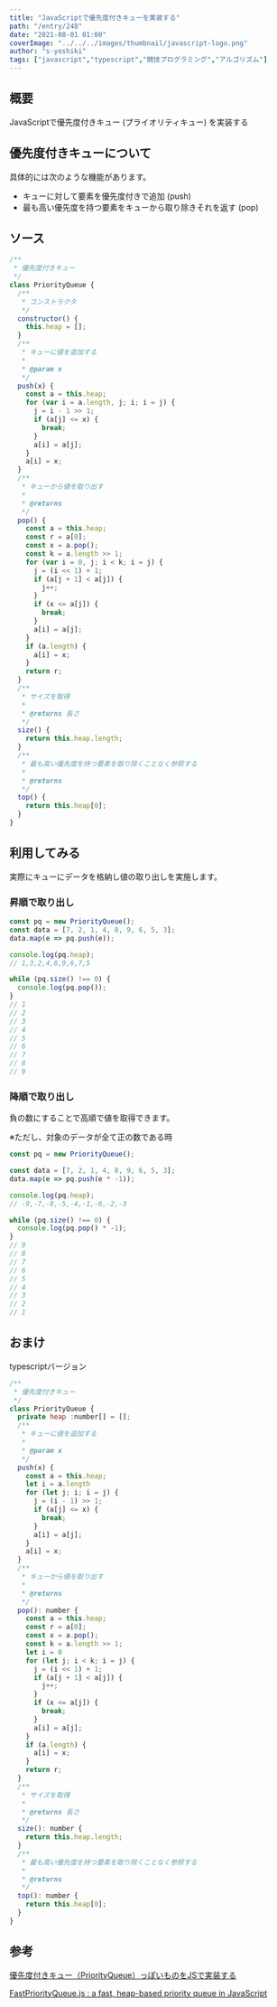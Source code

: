 ```yaml
---
title: "JavaScriptで優先度付きキューを実装する"
path: "/entry/248"
date: "2021-08-01 01:00"
coverImage: "../../../images/thumbnail/javascript-logo.png"
author: "s-yoshiki"
tags: ["javascript","typescript","競技プログラミング","アルゴリズム"]
---
```


## 概要

JavaScriptで優先度付きキュー (プライオリティキュー) を実装する

## 優先度付きキューについて

具体的には次のような機能があります。

- キューに対して要素を優先度付きで追加 (push)
- 最も高い優先度を持つ要素をキューから取り除きそれを返す (pop)

## ソース

```js
/**
 * 優先度付きキュー
 */
class PriorityQueue {
  /**
   * コンストラクタ
   */
  constructor() {
    this.heap = [];
  }
  /**
   * キューに値を追加する
   *
   * @param x
   */
  push(x) {
    const a = this.heap;
    for (var i = a.length, j; i; i = j) {
      j = i - 1 >> 1;
      if (a[j] <= x) {
        break;
      }
      a[i] = a[j];
    }
    a[i] = x;
  }
  /**
   * キューから値を取り出す
   *
   * @returns
   */
  pop() {
    const a = this.heap;
    const r = a[0];
    const x = a.pop();
    const k = a.length >> 1;
    for (var i = 0, j; i < k; i = j) {
      j = (i << 1) + 1;
      if (a[j + 1] < a[j]) {
        j++;
      }
      if (x <= a[j]) {
        break;
      }
      a[i] = a[j];
    }
    if (a.length) {
      a[i] = x;
    }
    return r;
  }
  /**
   * サイズを取得
   *
   * @returns 長さ
   */
  size() {
    return this.heap.length;
  }
  /**
   * 最も高い優先度を持つ要素を取り除くことなく参照する
   *
   * @returns
   */
  top() {
    return this.heap[0];
  }
}
```

## 利用してみる

実際にキューにデータを格納し値の取り出しを実施します。

### 昇順で取り出し

```js
const pq = new PriorityQueue();
const data = [7, 2, 1, 4, 8, 9, 6, 5, 3];
data.map(e => pq.push(e));

console.log(pq.heap);
// 1,3,2,4,8,9,6,7,5

while (pq.size() !== 0) {
  console.log(pq.pop());
}
// 1
// 2
// 3
// 4
// 5
// 6
// 7
// 8
// 9
```

### 降順で取り出し

負の数にすることで高順で値を取得できます。

※ただし、対象のデータが全て正の数である時

```js
const pq = new PriorityQueue();

const data = [7, 2, 1, 4, 8, 9, 6, 5, 3];
data.map(e => pq.push(e * -1));

console.log(pq.heap);
// -9,-7,-8,-5,-4,-1,-6,-2,-3

while (pq.size() !== 0) {
  console.log(pq.pop() * -1);
}
// 9
// 8
// 7
// 6
// 5
// 4
// 3
// 2
// 1
```

## おまけ

typescriptバージョン

```js
/**
 * 優先度付きキュー
 */
class PriorityQueue {
  private heap :number[] = [];
  /**
   * キューに値を追加する
   *
   * @param x
   */
  push(x) {
    const a = this.heap;
    let i = a.length
    for (let j; i; i = j) {
      j = (i - 1) >> 1;
      if (a[j] <= x) {
        break;
      }
      a[i] = a[j];
    }
    a[i] = x;
  }
  /**
   * キューから値を取り出す
   *
   * @returns
   */
  pop(): number {
    const a = this.heap;
    const r = a[0];
    const x = a.pop();
    const k = a.length >> 1;
    let i = 0
    for (let j; i < k; i = j) {
      j = (i << 1) + 1;
      if (a[j + 1] < a[j]) {
        j++;
      }
      if (x <= a[j]) {
        break;
      }
      a[i] = a[j];
    }
    if (a.length) {
      a[i] = x;
    }
    return r;
  }
  /**
   * サイズを取得
   *
   * @returns 長さ
   */
  size(): number {
    return this.heap.length;
  }
  /**
   * 最も高い優先度を持つ要素を取り除くことなく参照する
   *
   * @returns
   */
  top(): number {
    return this.heap[0];
  }
}
```

## 参考

[優先度付きキュー（PriorityQueue）っぽいものをJSで実装する](https://qiita.com/oimo23/items/28f743021592afa12d0b)

[FastPriorityQueue.js : a fast, heap-based priority queue in JavaScript](https://www.npmjs.com/package/fastpriorityqueue)
